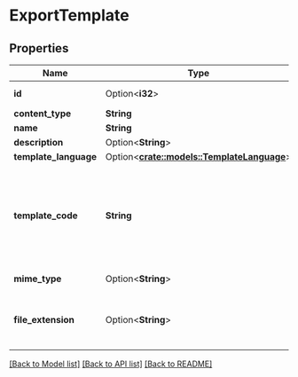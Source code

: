 # ExportTemplate

## Properties

Name | Type | Description | Notes
------------ | ------------- | ------------- | -------------
**id** | Option<**i32**> |  | [optional][readonly]
**content_type** | **String** |  | 
**name** | **String** |  | 
**description** | Option<**String**> |  | [optional]
**template_language** | Option<[**crate::models::TemplateLanguage**](Template_language.md)> |  | [optional]
**template_code** | **String** | The list of objects being exported is passed as a context variable named <code>queryset</code>. | 
**mime_type** | Option<**String**> | Defaults to <code>text/plain</code> | [optional]
**file_extension** | Option<**String**> | Extension to append to the rendered filename | [optional]

[[Back to Model list]](../README.md#documentation-for-models) [[Back to API list]](../README.md#documentation-for-api-endpoints) [[Back to README]](../README.md)


